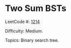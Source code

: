 # Two Sum BSTs

LeetCode #: [1214](https://leetcode.com/problems/two-sum-bsts/)

Difficulty: Medium.

Topics: Binary search tree.
